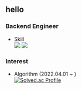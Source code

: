 ## hello

<!--
**KantWang/KantWang** is a ✨ _special_ ✨ repository because its `README.md` (this file) appears on your GitHub profile.

Here are some ideas to get you started:

- 🔭 I’m currently working on ...
- 🌱 2022.03.26 - 2022.08.11
  - SW사관학교 정글
- 👯 I’m looking to collaborate on ...
- 🤔 I’m looking for help with ...
- 💬 Ask me about ...
- 📫 How to reach me: ...
- 😄 Pronouns: ...
- ⚡ Fun fact: ...
-->

### Backend Engineer
- Skill
</br><img src="https://img.shields.io/badge/Python-3766AB?style=flat-square&logo=Python&logoColor=white"/></a> <img src="https://img.shields.io/badge/Node.js-6637CD?style=flat-square&logo=Node.js&logoColor=white"/></a>

### Interest
- Algorithm (2022.04.01 ~ )
</br>[![Solved.ac Profile](http://mazassumnida.wtf/api/v2/generate_badge?boj=dngp93)](https://solved.ac/dngp93/)
